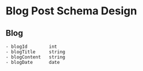 # Blog Post Schema Design

## Blog 
    - blogId        int
    - blogTitle     string
    - blogContent   string
    - blogDate      date